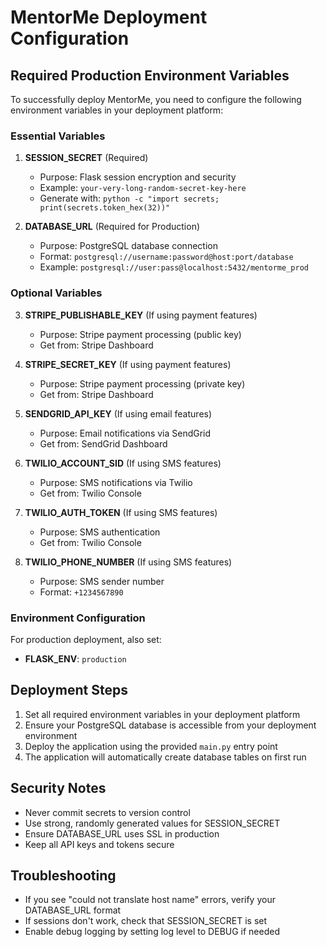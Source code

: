 # MentorMe Deployment Configuration

## Required Production Environment Variables

To successfully deploy MentorMe, you need to configure the following environment variables in your deployment platform:

### Essential Variables

1. **SESSION_SECRET** (Required)
   - Purpose: Flask session encryption and security
   - Example: `your-very-long-random-secret-key-here`
   - Generate with: `python -c "import secrets; print(secrets.token_hex(32))"`

2. **DATABASE_URL** (Required for Production)
   - Purpose: PostgreSQL database connection
   - Format: `postgresql://username:password@host:port/database`
   - Example: `postgresql://user:pass@localhost:5432/mentorme_prod`

### Optional Variables

3. **STRIPE_PUBLISHABLE_KEY** (If using payment features)
   - Purpose: Stripe payment processing (public key)
   - Get from: Stripe Dashboard

4. **STRIPE_SECRET_KEY** (If using payment features)
   - Purpose: Stripe payment processing (private key)
   - Get from: Stripe Dashboard

5. **SENDGRID_API_KEY** (If using email features)
   - Purpose: Email notifications via SendGrid
   - Get from: SendGrid Dashboard

6. **TWILIO_ACCOUNT_SID** (If using SMS features)
   - Purpose: SMS notifications via Twilio
   - Get from: Twilio Console

7. **TWILIO_AUTH_TOKEN** (If using SMS features)
   - Purpose: SMS authentication
   - Get from: Twilio Console

8. **TWILIO_PHONE_NUMBER** (If using SMS features)
   - Purpose: SMS sender number
   - Format: `+1234567890`

### Environment Configuration

For production deployment, also set:
- **FLASK_ENV**: `production`

## Deployment Steps

1. Set all required environment variables in your deployment platform
2. Ensure your PostgreSQL database is accessible from your deployment environment
3. Deploy the application using the provided `main.py` entry point
4. The application will automatically create database tables on first run

## Security Notes

- Never commit secrets to version control
- Use strong, randomly generated values for SESSION_SECRET
- Ensure DATABASE_URL uses SSL in production
- Keep all API keys and tokens secure

## Troubleshooting

- If you see "could not translate host name" errors, verify your DATABASE_URL format
- If sessions don't work, check that SESSION_SECRET is set
- Enable debug logging by setting log level to DEBUG if needed